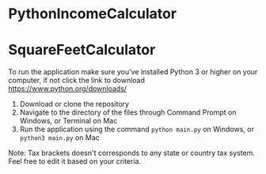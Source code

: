 # PythonIncomeCalculator
# SquareFeetCalculator
To run the application make sure you've installed Python 3 or higher on your computer, if not click the link to download https://www.python.org/downloads/

1. Download or clone the repository
2. Navigate to the directory of the files through Command Prompt on Windows, or Terminal on Mac
3. Run the application using the command ```python main.py``` on Windows, or ```python3 main.py``` on Mac

Note: Tax brackets doesn't corresponds to any state or country tax system. Feel free to edit it based on your criteria.
